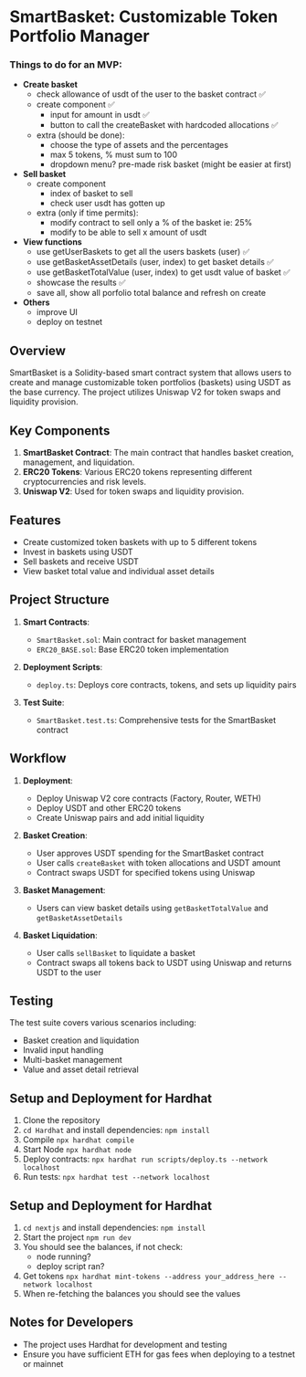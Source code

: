 # SmartBasket: Customizable Token Portfolio Manager

### Things to do for an MVP:

- **Create basket**
   - check allowance of usdt of the user to the basket contract ✅
   - create component ✅
      - input for amount in usdt ✅
      - button to call the createBasket with hardcoded allocations ✅
   - extra (should be done):
      - choose the type of assets and the percentages
      - max 5 tokens, % must sum to 100
      - dropdown menu? pre-made risk basket (might be easier at first)
- **Sell basket**
   - create component
      - index of basket to sell
      - check user usdt has gotten up
   - extra (only if time permits):
      - modify contract to sell only a % of the basket ie: 25%
      - modify to be able to sell x amount of usdt
- **View functions**
   - use getUserBaskets to get all the users baskets (user) ✅
   - use getBasketAssetDetails (user, index) to get basket details ✅
   - use getBasketTotalValue (user, index) to get usdt value of basket ✅
   - showcase the results ✅
   - save all, show all porfolio total balance and refresh on create
- **Others**
   - improve UI
   - deploy on testnet

## Overview

SmartBasket is a Solidity-based smart contract system that allows users to create and manage customizable token portfolios (baskets) using USDT as the base currency. The project utilizes Uniswap V2 for token swaps and liquidity provision.

## Key Components

1. **SmartBasket Contract**: The main contract that handles basket creation, management, and liquidation.
2. **ERC20 Tokens**: Various ERC20 tokens representing different cryptocurrencies and risk levels.
3. **Uniswap V2**: Used for token swaps and liquidity provision.

## Features

- Create customized token baskets with up to 5 different tokens
- Invest in baskets using USDT
- Sell baskets and receive USDT
- View basket total value and individual asset details

## Project Structure

1. **Smart Contracts**:
   - `SmartBasket.sol`: Main contract for basket management
   - `ERC20_BASE.sol`: Base ERC20 token implementation

2. **Deployment Scripts**:
   - `deploy.ts`: Deploys core contracts, tokens, and sets up liquidity pairs

3. **Test Suite**:
   - `SmartBasket.test.ts`: Comprehensive tests for the SmartBasket contract

## Workflow

1. **Deployment**:
   - Deploy Uniswap V2 core contracts (Factory, Router, WETH)
   - Deploy USDT and other ERC20 tokens
   - Create Uniswap pairs and add initial liquidity

2. **Basket Creation**:
   - User approves USDT spending for the SmartBasket contract
   - User calls `createBasket` with token allocations and USDT amount
   - Contract swaps USDT for specified tokens using Uniswap

3. **Basket Management**:
   - Users can view basket details using `getBasketTotalValue` and `getBasketAssetDetails`

4. **Basket Liquidation**:
   - User calls `sellBasket` to liquidate a basket
   - Contract swaps all tokens back to USDT using Uniswap and returns USDT to the user

## Testing

The test suite covers various scenarios including:
- Basket creation and liquidation
- Invalid input handling
- Multi-basket management
- Value and asset detail retrieval

## Setup and Deployment for Hardhat

1. Clone the repository
2. `cd Hardhat` and install dependencies: `npm install`
3. Compile `npx hardhat compile`
4. Start Node `npx hardhat node`
5. Deploy contracts: `npx hardhat run scripts/deploy.ts --network localhost`
6. Run tests: `npx hardhat test --network localhost`

## Setup and Deployment for Hardhat

1. `cd nextjs` and install dependencies: `npm install`
2. Start the project `npm run dev`
3. You should see the balances, if not check:
   - node running?
   - deploy script ran?
5. Get tokens `npx hardhat mint-tokens --address your_address_here --network localhost`
6. When re-fetching the balances you should see the values

## Notes for Developers

- The project uses Hardhat for development and testing
- Ensure you have sufficient ETH for gas fees when deploying to a testnet or mainnet
